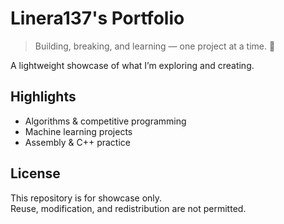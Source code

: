 # Linera137's Portfolio

> Building, breaking, and learning — one project at a time. 🚀  

A lightweight showcase of what I’m exploring and creating.  

## Highlights
- Algorithms & competitive programming  
- Machine learning projects  
- Assembly & C++ practice  

## License
This repository is for showcase only.  
Reuse, modification, and redistribution are not permitted.  
